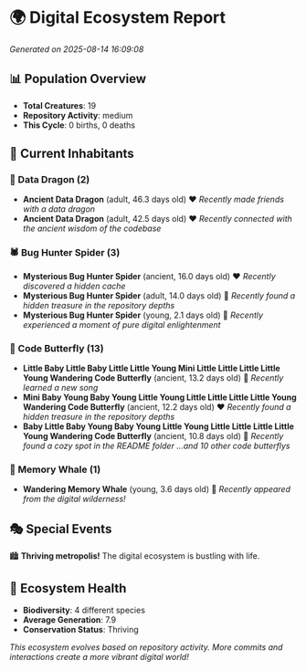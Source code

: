 # 🌍 Digital Ecosystem Report
*Generated on 2025-08-14 16:09:08*

## 📊 Population Overview
- **Total Creatures**: 19
- **Repository Activity**: medium
- **This Cycle**: 0 births, 0 deaths

## 👥 Current Inhabitants

### 🐉 Data Dragon (2)
- **Ancient Data Dragon** (adult, 46.3 days old) ❤️
  *Recently made friends with a data dragon*
- **Ancient Data Dragon** (adult, 42.5 days old) ❤️
  *Recently connected with the ancient wisdom of the codebase*

### 🕷️ Bug Hunter Spider (3)
- **Mysterious Bug Hunter Spider** (ancient, 16.0 days old) ❤️
  *Recently discovered a hidden cache*
- **Mysterious Bug Hunter Spider** (adult, 14.0 days old) 💛
  *Recently found a hidden treasure in the repository depths*
- **Mysterious Bug Hunter Spider** (young, 2.1 days old) 💚
  *Recently experienced a moment of pure digital enlightenment*

### 🦋 Code Butterfly (13)
- **Little Baby Little Baby Little Little Young Mini Little Little Little Little Young Wandering Code Butterfly** (ancient, 13.2 days old) 💛
  *Recently learned a new song*
- **Mini Baby Young Baby Young Little Young Little Little Little Little Young Wandering Code Butterfly** (ancient, 12.2 days old) ❤️
  *Recently found a hidden treasure in the repository depths*
- **Baby Little Baby Young Baby Young Little Young Little Little Little Little Young Wandering Code Butterfly** (ancient, 10.8 days old) 💛
  *Recently found a cozy spot in the README folder*
  *...and 10 other code butterflys*

### 🐋 Memory Whale (1)
- **Wandering Memory Whale** (young, 3.6 days old) 💚
  *Recently appeared from the digital wilderness!*

## 🎭 Special Events

🏙️ **Thriving metropolis!** The digital ecosystem is bustling with life.

## 🔬 Ecosystem Health
- **Biodiversity**: 4 different species
- **Average Generation**: 7.9
- **Conservation Status**: Thriving

*This ecosystem evolves based on repository activity. More commits and interactions create a more vibrant digital world!*